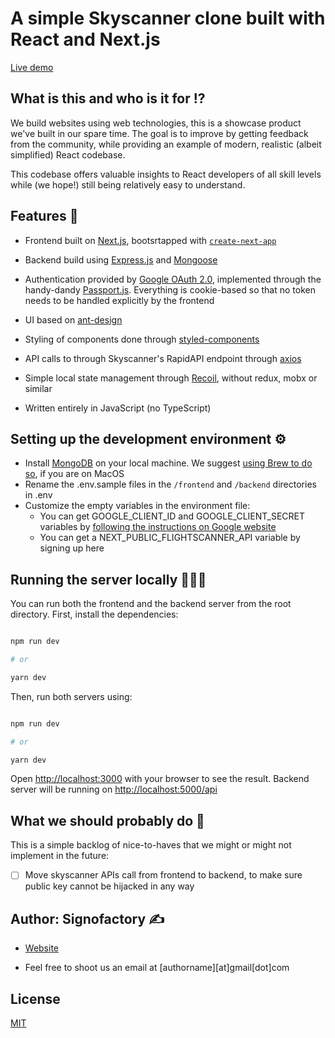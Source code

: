 
# A simple Skyscanner clone built with React and Next.js

[Live demo](https://www.flights.rip)

  

## What is this and who is it for ⁉️

  

We build websites using web technologies, this is a showcase product we've built in our spare time. The goal is to improve by getting feedback from the community, while providing an example of modern, realistic (albeit simplified) React codebase.

  

This codebase offers valuable insights to React developers of all skill levels while (we hope!) still being relatively easy to understand.

  
  

## Features 🌟

  

- Frontend built on [Next.js](https://nextjs.org/), bootsrtapped with [`create-next-app`](https://github.com/zeit/next.js/tree/canary/packages/create-next-app)

- Backend build using [Express.js](https://expressjs.com/) and [Mongoose](https://mongoosejs.com/)

- Authentication provided by [Google OAuth 2.0](https://developers.google.com/identity/protocols/oauth2), implemented through the handy-dandy [Passport.js](http://www.passportjs.org/). Everything is cookie-based so that no token needs to be handled explicitly by the frontend

- UI based on [ant-design](https://ant.design/)

- Styling of components done through [styled-components](https://styled-components.com/)

- API calls to through Skyscanner's RapidAPI endpoint through [axios](https://github.com/axios/axios)

- Simple local state management through [Recoil](https://github.com/facebookexperimental/Recoil), without redux, mobx or similar

- Written entirely in JavaScript (no TypeScript)

  
  

## Setting up the development environment ⚙️

  

- Install [MongoDB](https://www.mongodb.com/) on your local machine. We suggest [using Brew to do so](https://github.com/mongodb/homebrew-brew), if you are on MacOS
- Rename the .env.sample files in the `/frontend` and `/backend` directories in .env
- Customize the empty variables in the environment file:
	- You can get GOOGLE_CLIENT_ID and GOOGLE_CLIENT_SECRET variables by [following the instructions on Google website](https://developers.google.com/identity/sign-in/web/sign-in#create_authorization_credentials)
	- You can get a NEXT_PUBLIC_FLIGHTSCANNER_API variable by signing up here

## Running the server locally 🏃🏽‍♀️
You can run both the frontend and the backend server from the root directory.
First, install the dependencies:
```bash

npm run dev

# or

yarn dev

```
Then, run both servers using:  

```bash

npm run dev

# or

yarn dev

```

  

Open [http://localhost:3000](http://localhost:3000) with your browser to see the result. Backend server will be running on [http://localhost:5000/api](http://localhost:5000/api)

 
 ## What we should probably do 📝
 This is a simple backlog of nice-to-haves that we might or might not implement in the future:
 

 - [ ] Move skyscanner APIs call from frontend to backend, to make sure public key cannot be hijacked in any way

  

## Author: Signofactory ✍️

  

-  [Website](https://www.signofactory.it)

- Feel free to shoot us an email at [authorname][at]gmail[dot]com

  
  

## License

  

[MIT](https://opensource.org/licenses/MIT)